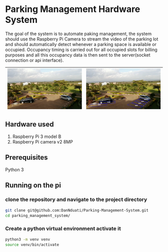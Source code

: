 # Parking Management Hardware System
The goal of the system is to automate paking management, the system should use the Raspberry Pi Camera to stream the video of the parking lot and should automatically detect whenever a parking space is available or occupied. Occupancy timing is carried out for all occupied slots for billing purposes and all this occupancy data is then sent to the server(socket connection or api interface).

| <img  src="images/kimathi4.png"></img> 	| <img  src="tests/slots/images/slots.jpg"></img> 	|
|:----------------------------------------------:	|:----------------------------------------------:	|

## Hardware used
1. Raspberry Pi 3 model B
2. Raspberry Pi camera v2 8MP

## Prerequisites
Python 3

## Running on the pi
### clone the repository and navigate to the project directory
```bash
git clone git@github.com:DanNduati/Parking-Management-System.git
cd parking_management_system/
```
### Create a python virtual environment activate it
```bash
python3 -m venv venv
source venv/bin/activate
```